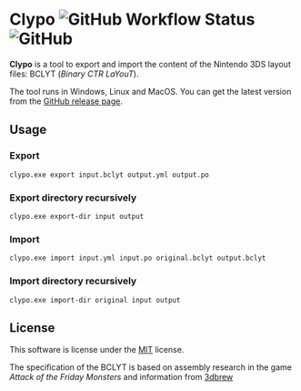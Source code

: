 # Clypo ![GitHub Workflow Status](https://img.shields.io/github/workflow/status/pleonex/clypo/Build) ![GitHub](https://img.shields.io/github/license/pleonex/Clypo)

**Clypo** is a tool to export and import the content of the Nintendo 3DS layout
files: BCLYT (_Binary CTR LaYouT_).

The tool runs in Windows, Linux and MacOS. You can get the latest version
from the [GitHub release page](https://github.com/pleonex/Clypo/releases/latest).

## Usage

### Export

```plain
clypo.exe export input.bclyt output.yml output.po
```

### Export directory recursively

```plain
clypo.exe export-dir input output
```

### Import

```plain
clypo.exe import input.yml input.po original.bclyt output.bclyt
```

### Import directory recursively

```plain
clypo.exe import-dir original input output
```

## License

This software is license under the [MIT](https://choosealicense.com/licenses/mit/) license.

The specification of the BCLYT is based on assembly research in the game
_Attack of the Friday Monsters_ and information from [3dbrew](https://www.3dbrew.org/wiki/CLYT_format)
